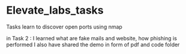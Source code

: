 # Elevate_labs_tasks
Tasks 
learn to discover open ports using nmap


in Task 2 :
I learned what are fake mails and website, how phishing is performed
I also have shared the demo in form of pdf and code folder
